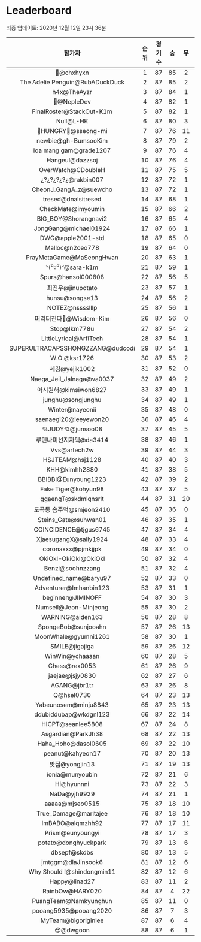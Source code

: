 # Leaderboard
최종 업데이트: 2020년 12월 12일 23시 36분




| 참가자 | 순위 | 경기수 | 승 | 무 | 패 | 승점 |
|:---:|:---:|:---:|:---:|:---:|:---:|:---:|
| 👑@chxhyxn | 1 | 87 | 85 | 2 | 0 | 257 |
| The Adelie Penguin@RubADuckDuck | 2 | 87 | 85 | 2 | 0 | 257 |
| h4x@TheAyzr | 3 | 87 | 84 | 1 | 2 | 253 |
| 🥈@NepleDev | 4 | 87 | 82 | 1 | 4 | 247 |
| FinalRoster@StackOut-K1m | 5 | 87 | 82 | 1 | 4 | 247 |
| Null@L-HK | 6 | 87 | 80 | 3 | 4 | 243 |
| 🍗HUNGRY🍗@sseong-mi | 7 | 87 | 76 | 11 | 0 | 239 |
| newbie@gh-BumsooKim | 8 | 87 | 79 | 2 | 6 | 239 |
| loa mang gam@grade1207 | 9 | 87 | 76 | 4 | 7 | 232 |
| Hangeul@dazzsoj | 10 | 87 | 76 | 4 | 7 | 232 |
| OverWatch@CDoubleH | 11 | 87 | 75 | 5 | 7 | 230 |
| ¿?¿?¿?¿?¿@rakbin007 | 12 | 87 | 72 | 1 | 14 | 217 |
| CheonJ_GangA_z@suewcho | 13 | 87 | 72 | 1 | 14 | 217 |
| tresed@dnalsitresed | 14 | 87 | 68 | 1 | 18 | 205 |
| CheckMate@imyoumin | 15 | 87 | 66 | 2 | 19 | 200 |
| BIG_BOY@Shorangnavi2 | 16 | 87 | 65 | 4 | 18 | 199 |
| JongGang@michael01924 | 17 | 87 | 66 | 1 | 20 | 199 |
| DWG@apple2001-std | 18 | 87 | 65 | 0 | 22 | 195 |
| Malloc@n2ceo778 | 19 | 87 | 64 | 0 | 23 | 192 |
| PrayMetaGame@MaSeongHwan | 20 | 87 | 63 | 1 | 23 | 190 |
| ◝(⁰▿⁰)◜@sara-k1m | 21 | 87 | 59 | 1 | 27 | 178 |
| Spurs@hansol000808 | 22 | 87 | 56 | 5 | 26 | 173 |
| 최진우@jinupotato | 23 | 87 | 57 | 1 | 29 | 172 |
| hunsu@songse13 | 24 | 87 | 56 | 2 | 29 | 170 |
| NOTEZ@nsssslllp | 25 | 87 | 56 | 1 | 30 | 169 |
| 머리터진다🤯@Wisdom-Kim | 26 | 87 | 56 | 0 | 31 | 168 |
| Stop@lkm778u | 27 | 87 | 54 | 2 | 31 | 164 |
| LittleLyrical@ArfiTech | 28 | 87 | 54 | 1 | 32 | 163 |
| SUPERULTRACAPSSHONGZZANG@dudcodi | 29 | 87 | 54 | 1 | 32 | 163 |
| W.O.@ksr1726 | 30 | 87 | 53 | 2 | 32 | 161 |
| 세깅@yejik1002 | 31 | 87 | 52 | 0 | 35 | 156 |
| Naega_Jeil_Jalnaga@va0037 | 32 | 87 | 49 | 2 | 36 | 149 |
| 아시원해@kimsiwon6827 | 33 | 87 | 49 | 1 | 37 | 148 |
| junghu@songjunghu | 34 | 87 | 49 | 1 | 37 | 148 |
| Winter@nayeonii | 35 | 87 | 48 | 0 | 39 | 144 |
| saenaegi20@leeyewon20 | 36 | 87 | 46 | 4 | 37 | 142 |
| 💘JUDY💘@junsoo08 | 37 | 87 | 45 | 5 | 37 | 140 |
| 루덴나미선지자덱@da3414 | 38 | 87 | 46 | 1 | 40 | 139 |
| Vvs@artech2w | 39 | 87 | 44 | 3 | 40 | 135 |
| HSJTEAM@hsj1128 | 40 | 87 | 40 | 3 | 44 | 123 |
| KHH@kimhh2880 | 41 | 87 | 38 | 5 | 44 | 119 |
| BBIBBI@Eunyoung1223 | 42 | 87 | 39 | 2 | 46 | 119 |
| Fake Tiger@kohyun98 | 43 | 87 | 37 | 5 | 45 | 116 |
| ggaengT@skdmlqnsrlt | 44 | 87 | 31 | 20 | 36 | 113 |
| 도곡동 솜주먹@smjeon2410 | 45 | 87 | 36 | 0 | 51 | 108 |
| Steins_Gate@suhwan01 | 46 | 87 | 35 | 1 | 51 | 106 |
| COINCIDENCE@tjgus6745 | 47 | 87 | 34 | 4 | 49 | 106 |
| XjaesugangX@sally1924 | 48 | 87 | 33 | 4 | 50 | 103 |
| coronaxxx@pjmkjjpk | 49 | 87 | 34 | 0 | 53 | 102 |
| OkiOkl=OkiOkl@OkiOkl | 50 | 87 | 32 | 4 | 51 | 100 |
| Benzi@soohnzzang | 51 | 87 | 32 | 4 | 51 | 100 |
| Undefined_name@baryu97 | 52 | 87 | 33 | 0 | 54 | 99 |
| Adventurer@Imhanbin123 | 53 | 87 | 31 | 1 | 55 | 94 |
| beginner@JIMINOFF | 54 | 87 | 30 | 3 | 54 | 93 |
| Numseil@Jeon-Minjeong | 55 | 87 | 30 | 2 | 55 | 92 |
| WARNING@aiden163 | 56 | 87 | 28 | 8 | 51 | 92 |
| SpongeBob@sunjooahn | 57 | 87 | 26 | 13 | 48 | 91 |
| MoonWhale@gyumni1261 | 58 | 87 | 30 | 1 | 56 | 91 |
| SMILE@jigajiga | 59 | 87 | 26 | 12 | 49 | 90 |
| WinWin@ychaaaan | 60 | 87 | 28 | 5 | 54 | 89 |
| Chess@rex0053 | 61 | 87 | 26 | 9 | 52 | 87 |
| jaejae@jsjy0830 | 62 | 87 | 27 | 6 | 54 | 87 |
| AGANG@jbr1tr | 63 | 87 | 26 | 8 | 53 | 86 |
| Q@hsel0730 | 64 | 87 | 23 | 13 | 51 | 82 |
| Yabeunosem@minju8843 | 65 | 87 | 23 | 13 | 51 | 82 |
| ddubiddubap@wkdgnl123 | 66 | 87 | 22 | 14 | 51 | 80 |
| HICPT@seanlee5808 | 67 | 87 | 24 | 8 | 55 | 80 |
| Asgardian@ParkJh38 | 68 | 87 | 22 | 13 | 52 | 79 |
| Haha_Hoho@dasol0605 | 69 | 87 | 22 | 10 | 55 | 76 |
| peanut@kahyeon17 | 70 | 87 | 20 | 13 | 54 | 73 |
| 맛집@yongjin13 | 71 | 87 | 19 | 13 | 55 | 70 |
| ionia@munyoubin | 72 | 87 | 21 | 6 | 60 | 69 |
| Hi@hyunnni | 73 | 87 | 22 | 3 | 62 | 69 |
| NaDa@yjh9929 | 74 | 87 | 21 | 1 | 65 | 64 |
| aaaaa@mjseo0515 | 75 | 87 | 18 | 10 | 59 | 64 |
| True_Damage@maritajee | 76 | 87 | 18 | 10 | 59 | 64 |
| ImBABO@alqmzhh92 | 77 | 87 | 17 | 11 | 59 | 62 |
| Prism@eunyoungyi | 78 | 87 | 17 | 3 | 67 | 54 |
| potato@donghyuckpark | 79 | 87 | 13 | 6 | 68 | 45 |
| dbsepf@skdbs | 80 | 87 | 13 | 5 | 69 | 44 |
| jmtggm@dlaJinsook6 | 81 | 87 | 12 | 6 | 69 | 42 |
| Why Should I@shindongmin11 | 82 | 87 | 12 | 6 | 69 | 42 |
| Happy@linad27 | 83 | 87 | 11 | 2 | 74 | 35 |
| RainbOw@HARY020 | 84 | 87 | 4 | 22 | 61 | 34 |
| PuangTeam@Namkyunghun | 85 | 87 | 11 | 0 | 76 | 33 |
| pooang5935@pooang2020 | 86 | 87 | 7 | 3 | 77 | 24 |
| MyTeam@bigoriginlee | 87 | 87 | 6 | 4 | 77 | 22 |
| 😎@dwgoon | 88 | 87 | 6 | 1 | 80 | 19 |